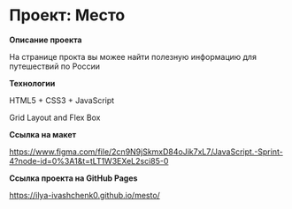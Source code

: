 # Проект: Место

**Описание проекта**

На странице прокта вы можее найти полезную информацию для путешествий по России

**Технологии**

HTML5 + CSS3 + JavaScript

Grid Layout and Flex Box

**Ссылка на макет**

https://www.figma.com/file/2cn9N9jSkmxD84oJik7xL7/JavaScript.-Sprint-4?node-id=0%3A1&t=tLT1W3EXeL2sci85-0

**Ссылка проекта на GitHub Pages**

https://ilya-ivashchenk0.github.io/mesto/
